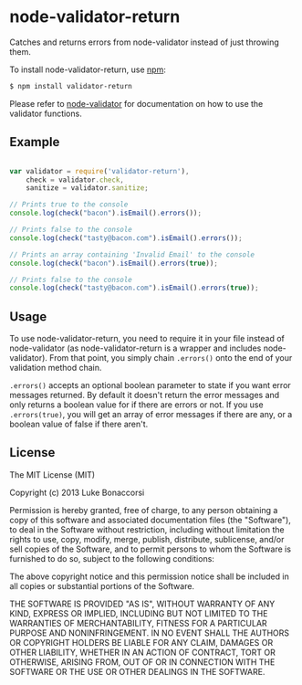 node-validator-return
=====================

Catches and returns errors from node-validator instead of just throwing them.

To install node-validator-return, use [npm](http://github.com/isaacs/npm):

```bash
$ npm install validator-return
```

Please refer to [node-validator](https://github.com/chriso/node-validator) for documentation on how to use the validator functions.

## Example

```javascript

var validator = require('validator-return'),
    check = validator.check,
    sanitize = validator.sanitize;

// Prints true to the console
console.log(check("bacon").isEmail().errors());

// Prints false to the console
console.log(check("tasty@bacon.com").isEmail().errors());

// Prints an array containing 'Invalid Email' to the console
console.log(check("bacon").isEmail().errors(true));

// Prints false to the console
console.log(check("tasty@bacon.com").isEmail().errors(true));
```

## Usage

To use node-validator-return, you need to require it in your file instead of node-validator (as node-validator-return is a wrapper and includes node-validator). From that point, you simply chain `.errors()` onto the end of your validation method chain.

`.errors()` accepts an optional boolean parameter to state if you want error messages returned. By default it doesn't return the error messages and only returns a boolean value for if there are errors or not. If you use `.errors(true)`, you will get an array of error messages if there are any, or a boolean value of false if there aren't.

## License

The MIT License (MIT)

Copyright (c) 2013 Luke Bonaccorsi

Permission is hereby granted, free of charge, to any person obtaining a copy of
this software and associated documentation files (the "Software"), to deal in
the Software without restriction, including without limitation the rights to
use, copy, modify, merge, publish, distribute, sublicense, and/or sell copies of
the Software, and to permit persons to whom the Software is furnished to do so,
subject to the following conditions:

The above copyright notice and this permission notice shall be included in all
copies or substantial portions of the Software.

THE SOFTWARE IS PROVIDED "AS IS", WITHOUT WARRANTY OF ANY KIND, EXPRESS OR
IMPLIED, INCLUDING BUT NOT LIMITED TO THE WARRANTIES OF MERCHANTABILITY, FITNESS
FOR A PARTICULAR PURPOSE AND NONINFRINGEMENT. IN NO EVENT SHALL THE AUTHORS OR
COPYRIGHT HOLDERS BE LIABLE FOR ANY CLAIM, DAMAGES OR OTHER LIABILITY, WHETHER
IN AN ACTION OF CONTRACT, TORT OR OTHERWISE, ARISING FROM, OUT OF OR IN
CONNECTION WITH THE SOFTWARE OR THE USE OR OTHER DEALINGS IN THE SOFTWARE.


